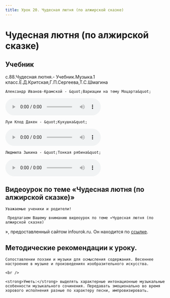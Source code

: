 ```yaml
---
title: Урок 20. Чудесная лютня (по алжирской сказке)
---
```


# Чудесная лютня (по алжирской сказке)

## Учебник

с.88.Чудесная лютня.- Учебник.Музыка.1 класс.Е.Д.Критская,Г.П.Сергеева,Т.С.Шмагина

<p>
	Александр Иванов-Крамской - &quot;Вариации на тему Моцарта&quot;
</p>


<audio controls>
  <source src="https://api.iblschool.ru/download/file/340907" type="application/octet-stream">
  Your browser does not support the audio element.
</audio>


<p>
	Луи Клод Дакен - &quot;Кукушка&quot;
</p>


<audio controls>
  <source src="https://api.iblschool.ru/download/file/340908" type="audio/mpeg">
  Your browser does not support the audio element.
</audio>


<p>
	Людмила Зыкина - &quot;Тонкая рябина&quot;
</p>


<audio controls>
  <source src="https://api.iblschool.ru/download/file/340909" type="audio/mpeg">
  Your browser does not support the audio element.
</audio>


## Видеоурок по теме «Чудесная лютня (по алжирской сказке)»

<p>
	Уважаемые ученики и родители!  
</p>
<p>
	 Предлагаем Вашему вниманию видеоурок по теме «Чудесная лютня (по алжирской сказке)
», предоставленный сайтом infourok.ru. Он находится по <a href="https://youtu.be/Mt-yyl5shUU">ссылке</a>.
</p>

## Методические рекомендации к уроку.

<p>
	Сопоставлении поэзии и музыки для осмысления содержания. Весеннее настроение в музыке и произведениях изобразительного искусства.  
</p>
<p>
	<br /> 
</p>
<p>
	<strong>Уметь:</strong> выделять характерные интонационные музыкальные особенности музыкального сочинения. Передавать эмоционально во время хорового исполнения разные по характеру песни, импровизировать.
</p>